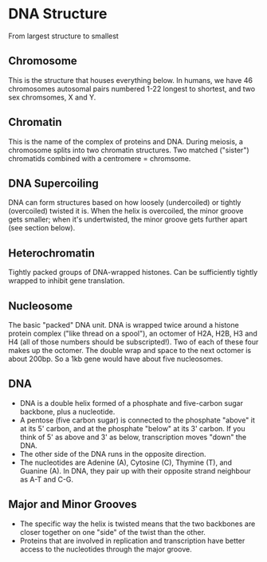 # DNA Structure
From largest structure to smallest
## Chromosome
This is the structure that houses everything below. In humans, we have 46 chromosomes autosomal pairs numbered 1-22 longest to shortest, and two sex chromsomes, X and Y.
## Chromatin
This is the name of the complex of proteins and DNA. During meiosis, a chromosome splits into two chromatin structures. Two matched ("sister") chromatids combined with a centromere = chromsome.
## DNA Supercoiling
DNA can form structures based on how loosely (undercoiled) or tightly (overcoiled) twisted it is. When the helix is overcoiled, the minor groove gets smaller; when it's undertwisted, the minor groove gets further apart (see section below).
## Heterochromatin
Tightly packed groups of DNA-wrapped histones. Can be sufficiently tightly wrapped to inhibit gene translation.
## Nucleosome
The basic "packed" DNA unit. DNA is wrapped twice around a histone protein complex ("like thread on a spool"), an octomer of H2A, H2B, H3 and H4 (all of those numbers should be subscripted!). Two of each of these four makes up the octomer.
The double wrap and space to the next octomer is about 200bp. So a 1kb gene would have about five nucleosomes.
## DNA
- DNA is a double helix formed of a phosphate and five-carbon sugar backbone, plus a nucleotide.
- A pentose (five carbon sugar) is connected to the phosphate "above" it at its 5' carbon, and at the phosphate "below" at its 3' carbon. If you think of 5' as above and 3' as below, transcription moves "down" the DNA.
- The other side of the DNA runs in the opposite direction.
- The nucleotides are Adenine (A), Cytosine (C), Thymine (T), and Guanine (A). In DNA, they pair up with their opposite strand neighbour as A-T and C-G.
## Major and Minor Grooves
- The specific way the helix is twisted means that the two backbones are closer together on one "side" of the twist than the other.
- Proteins that are involved in replication and transcription have better access to the nucleotides through the major groove.

